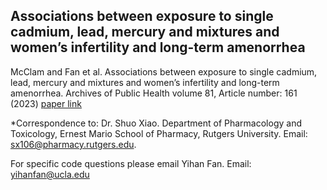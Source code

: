## Associations between exposure to single cadmium, lead, mercury and mixtures and women’s infertility and long-term amenorrhea

McClam and Fan et al. Associations between exposure to single cadmium, lead, mercury and mixtures and women’s infertility and long-term amenorrhea.  Archives of Public Health volume 81, Article number: 161 (2023) [paper link](https://doi.org/10.1186/s13690-023-01172-6)

*Correspondence to: Dr. Shuo Xiao. Department of Pharmacology and Toxicology, Ernest Mario School of Pharmacy, Rutgers University. Email: sx106@pharmacy.rutgers.edu. 

For specific code questions please email Yihan Fan. Email: yihanfan@ucla.edu
